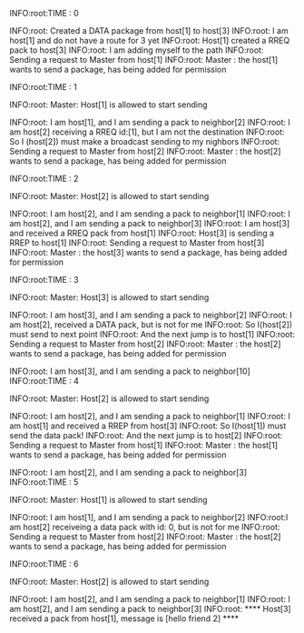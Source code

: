 INFO:root:TIME : 0 

INFO:root: Created a DATA package from host[1] to host[3]
INFO:root: I am host[1] and do not have a route for 3 yet
INFO:root: Host[1] created a RREQ pack to host[3]
INFO:root: I am adding myself to the path
INFO:root: Sending a request to Master from host[1]
INFO:root: Master : the host[1] wants to send a package, has being added for permission

INFO:root:TIME : 1 

INFO:root: Master: Host[1] is allowed to start sending

INFO:root: I am host[1], and I am sending a pack to neighbor[2]
INFO:root: I am host[2] receiving a RREQ id:[1], but I am not the destination
INFO:root: So I (host[2]) must make a broadcast sending to my nighbors
INFO:root: Sending a request to Master from host[2]
INFO:root: Master : the host[2] wants to send a package, has being added for permission

INFO:root:TIME : 2 

INFO:root: Master: Host[2] is allowed to start sending

INFO:root: I am host[2], and I am sending a pack to neighbor[1]
INFO:root: I am host[2], and I am sending a pack to neighbor[3]
INFO:root: I am host[3] and received a RREQ pack from host[1]
INFO:root: Host[3] is sending a RREP to host[1]
INFO:root: Sending a request to Master from host[3]
INFO:root: Master : the host[3] wants to send a package, has being added for permission

INFO:root:TIME : 3 

INFO:root: Master: Host[3] is allowed to start sending

INFO:root: I am host[3], and I am sending a pack to neighbor[2]
INFO:root: I am host[2], received a DATA pack, but is not for me
INFO:root: So I(host[2]) must send to next point
INFO:root: And the next jump is to host[1]
INFO:root: Sending a request to Master from host[2]
INFO:root: Master : the host[2] wants to send a package, has being added for permission

INFO:root: I am host[3], and I am sending a pack to neighbor[10]
INFO:root:TIME : 4 

INFO:root: Master: Host[2] is allowed to start sending

INFO:root: I am host[2], and I am sending a pack to neighbor[1]
INFO:root: I am host[1] and received a RREP from host[3]
INFO:root: So I(host[1]) must send the data pack!
INFO:root: And the next jump is to host[2]
INFO:root: Sending a request to Master from host[1]
INFO:root: Master : the host[1] wants to send a package, has being added for permission

INFO:root: I am host[2], and I am sending a pack to neighbor[3]
INFO:root:TIME : 5 

INFO:root: Master: Host[1] is allowed to start sending

INFO:root: I am host[1], and I am sending a pack to neighbor[2]
INFO:root:I am host[2] receiveing a data pack with id: 0, but is not for me
INFO:root: Sending a request to Master from host[2]
INFO:root: Master : the host[2] wants to send a package, has being added for permission

INFO:root:TIME : 6 

INFO:root: Master: Host[2] is allowed to start sending

INFO:root: I am host[2], and I am sending a pack to neighbor[1]
INFO:root: I am host[2], and I am sending a pack to neighbor[3]
INFO:root: **** Host[3] received a pack from host[1], message is [hello friend 2] ****